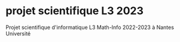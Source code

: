 # projet scientifique L3 2023
 Projet scientifique d'informatique L3 Math-Info 2022-2023 à Nantes Université

